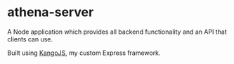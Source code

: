 # athena-server
A Node application which provides all backend functionality and an API that clients can use.

Built using [KangoJS](https://github.com/kangojs/kangojs), my custom Express framework.
